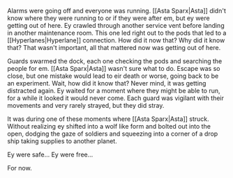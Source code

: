 Alarms were going off and everyone was running. [[Asta Sparx|Asta]] didn't know where they were running to or if they were after em, but ey were getting out of here. Ey crawled through another service vent before landing in another maintenance room. This one led right out to the pods that led to a [[Hyperlanes|Hyperlane]] connection. How did it now that? Why did it know that? That wasn't important, all that mattered now was getting out of here.

Guards swarmed the dock, each one checking the pods and searching the people for em. [[Asta Sparx|Asta]] wasn't sure what to do. Escape was so close, but one mistake would lead to eir death or worse, going back to be an experiment. Wait, how did it know that? Never mind, it was getting distracted again. Ey waited for a moment where they might be able to run, for a while it looked it would never come. Each guard was vigilant with their movements and very rarely strayed, but they did stray.

It was during one of these moments where [[Asta Sparx|Asta]] struck. Without realizing ey shifted into a wolf like form and bolted out into the open, dodging the gaze of soldiers and squeezing into a corner of a drop ship taking supplies to another planet. 

Ey were safe...
Ey were free...


For now.